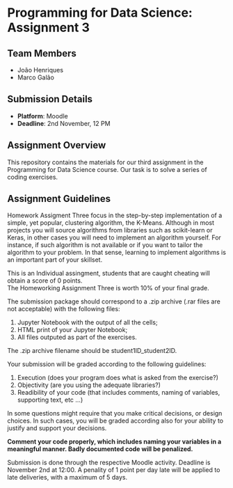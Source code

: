 # Programming for Data Science: Assignment 3

## Team Members
- João Henriques
- Marco Galão

## Submission Details
- **Platform**: Moodle
- **Deadline**: 2nd November, 12 PM

## Assignment Overview
This repository contains the materials for our third assignment in the Programming for Data Science course. Our task is to solve a series of coding exercises.

## Assignment Guidelines
Homework Assigment Three focus in the step-by-step implementation of a simple, yet popular, clustering algorithm, the K-Means. Although in most projects you will source algorithms from libraries such as scikit-learn or Keras, in other cases you will need to implement an algorithm yourself. For instance, if such algorithm is not available or if you want to tailor the algorithm to your problem. In that sense, learning to implement algorithms is an important part of your skillset.

This is an Individual assingment, students that are caught cheating will obtain a score of 0 points.<br>
The Homeworking Assignment Three is worth 10% of your final grade.

The submission package should correspond to a .zip archive (.rar files are not acceptable) with the following files:
1. Jupyter Notebook with the output of all the cells;
2. HTML print of your Jupyter Notebook;
3. All files outputed as part of the exercises.

The .zip archive filename should be student1ID_student2ID.

Your submission will be graded according to the following guidelines:
1. Execution (does your program does what is asked from the exercise?)
2. Objectivity (are you using the adequate libraries?)
3. Readibility of your code (that includes comments, naming of variables, supporting text, etc ...)

In some questions might require that you make critical decisions, or design choices. In such cases, you will be graded according also for your ability to justify and support your decisions.

**Comment your code properly, which includes naming your variables in a meaningful manner. Badly documented code will be penalized.**

Submission is done through the respective Moodle activity.
Deadline is November 2nd at 12:00. A penality of 1 point per day late will be applied to late deliveries, with a maximum of 5 days.

